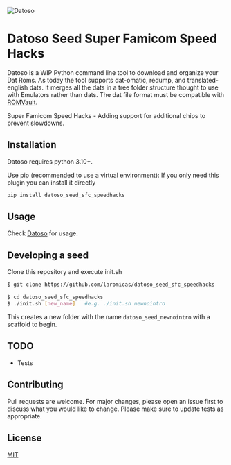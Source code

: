 ![Datoso](https://github.com/laromicas/datoso/blob/master/bearlogo.png)

# Datoso Seed Super Famicom Speed Hacks

Datoso is a WIP Python command line tool to download and organize your Dat Roms.
As today the tool supports dat-omatic, redump, and translated-english dats.
It merges all the dats in a tree folder structure thought to use with Emulators rather than dats.
The dat file format must be compatible with [ROMVault](https://www.romvault.com/).

Super Famicom Speed Hacks - Adding support for additional chips to prevent slowdowns.

## Installation

Datoso requires python 3.10+.

Use pip (recommended to use a virtual environment):
If you only need this plugin you can install it directly

``` bash
pip install datoso_seed_sfc_speedhacks

```

## Usage

Check [Datoso](https://github.com/laromicas/datoso) for usage.


## Developing a seed

Clone this repository and execute init.sh
``` bash
$ git clone https://github.com/laromicas/datoso_seed_sfc_speedhacks

$ cd datoso_seed_sfc_speedhacks
$ ./init.sh [new_name]   #e.g. ./init.sh newnointro

```
This creates a new folder with the name `datoso_seed_newnointro` with a scaffold to begin.

## TODO

-   Tests

## Contributing

Pull requests are welcome. For major changes, please open an issue first to discuss what you would like to change.
Please make sure to update tests as appropriate.

## License

[MIT](https://choosealicense.com/licenses/mit/)
